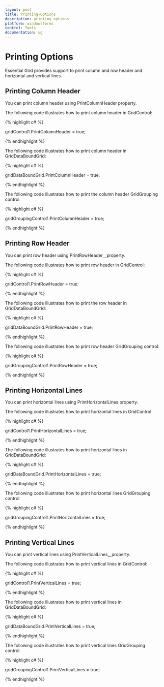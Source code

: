 ```yaml
---
layout: post
title: Printing-Options
description: printing options 
platform: windowsforms
control: Tools
documentation: ug
---
```


# Printing Options 

Essential Grid provides support to print column and row header and horizontal and vertical lines. 

## Printing Column Header

You can print column header using PrintColumnHeader property. 

The following code illustrates how to print column header in GridControl: 

{% highlight c# %}

gridControl1.PrintColumnHeader = true;

{% endhighlight %}


The following code illustrates how to print column header in GridDataBoundGrid: 

{% highlight c# %}

gridDataBoundGrid.PrintColumnHeader = true;

{% endhighlight %}


The following code illustrates how to print the column header GridGrouping control: 

{% highlight c# %}

gridGroupingControl1.PrintColumnHeader = true;

{% endhighlight %}


## Printing Row Header

You can print row header using PrintRowHeader__property. 

The following code illustrates how to print row header in GridControl: 

{% highlight c# %}

gridControl1.PrintRowHeader = true;

{% endhighlight %}


The following code illustrates how to print the row header in GridDataBoundGrid: 

{% highlight c# %}

gridDataBoundGrid.PrintRowHeader = true;

{% endhighlight %}


The following code illustrates how to print row header GridGrouping control: 

{% highlight c# %}

gridGroupingControl1.PrintRowHeader = true;

{% endhighlight %}


## Printing Horizontal Lines

You can print horizontal lines using PrintHorizontalLines property. 

The following code illustrates how to print horizontal lines in GridControl: 

{% highlight c# %}

gridControl1.PrintHorizontalLines = true; 

{% endhighlight %}


The following code illustrates how to print horizontal lines in GridDataBoundGrid: 

{% highlight c# %}

gridDataBoundGrid.PrintHorizontalLines = true;

{% endhighlight %}


The following code illustrates how to print horizontal lines GridGrouping control: 

{% highlight c# %}

gridGroupingControl1.PrintHorizontalLines = true;

{% endhighlight %}


## Printing Vertical Lines 

You can print vertical lines using PrintVerticalLines__property. 

The following code illustrates how to print vertical lines in GridControl: 

{% highlight c# %}

gridControl1.PrintVerticalLines = true;

{% endhighlight %}


The following code illustrates how to print vertical lines in GridDataBoundGrid: 

{% highlight c# %}

gridDataBoundGrid.PrintVerticalLines = true;

{% endhighlight %}


 The following code illustrates how to print vertical lines GridGrouping control: 

 {% highlight c# %}

gridGroupingControl1.PrintVerticalLines = true;

{% endhighlight %}



